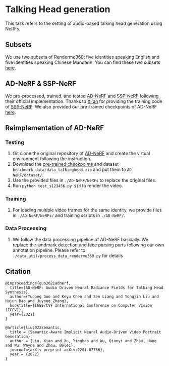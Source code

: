 # Talking Head generation

This task refers to the setting of audio-based talking head generation using NeRFs.

## Subsets

We use two subsets of Renderme360: five identities speaking English and five identities speaking Chinese Mandarin. You can find these two subsets [here](https://opendatalab.com/RenderMe-360/download).

## AD-NeRF & SSP-NeRF

We pre-processed, trained, and tested [AD-NeRF](https://github.com/YudongGuo/AD-NeRF) and [SSP-NeRF](https://github.com/alvinliu0/SSP-NeRF) following their official implementation. Thanks to [Xi&#39;an](https://alvinliu0.github.io/) for providing the training code of [SSP-NeRF](https://github.com/alvinliu0/SSP-NeRF). We also provided our pre-trained checkpoints of AD-NeRF [here](https://opendatalab.com/RenderMe-360/download).

## Reimplementation of AD-NeRF

### Testing

1. Git clone the original repository of [AD-NeRF](https://github.com/YudongGuo/AD-NeRF) and create the virtual environment following the instruction.
2. Download the [pre-trained checkpoints ](https://drive.google.com/drive/folders/1hWVgOexnuH_WfjDnAi6GXq_CsDnA9e5J?usp=sharing) and dataset `benchmark_data/data_talkinghead.zip` and put them to `AD-NeRF/dataset/`.
3. Use the provided files in `./AD-NeRF/NeRFs` to replace the original files.
4. Run `python test_s123456.py $id`  to render the video.

### Training

1. For loading multiple video frames for the same identity, we provide files in  `./AD-NeRF/NeRFs/` and training scripts in `./AD-NeRF/`.

### Data Processing

1. We follow the data processing pipeline of AD-NeRF basically. We replace the landmark detection and face parsing parts following our own annotation pipeline. Please refer to `./data_util/process_data_renderme360.py` for details

## Citation

```
@inproceedings{guo2021adnerf,
  title={AD-NeRF: Audio Driven Neural Radiance Fields for Talking Head Synthesis},
  author={Yudong Guo and Keyu Chen and Sen Liang and Yongjin Liu and Hujun Bao and Juyong Zhang},
  booktitle={IEEE/CVF International Conference on Computer Vision (ICCV)},
  year={2021}
}
```

```
@article{liu2022semantic,
  title = {Semantic-Aware Implicit Neural Audio-Driven Video Portrait Generation},
  author = {Liu, Xian and Xu, Yinghao and Wu, Qianyi and Zhou, Hang and Wu, Wayne and Zhou, Bolei},
  journal={arXiv preprint arXiv:2201.07786},
  year = {2022}
}
```

